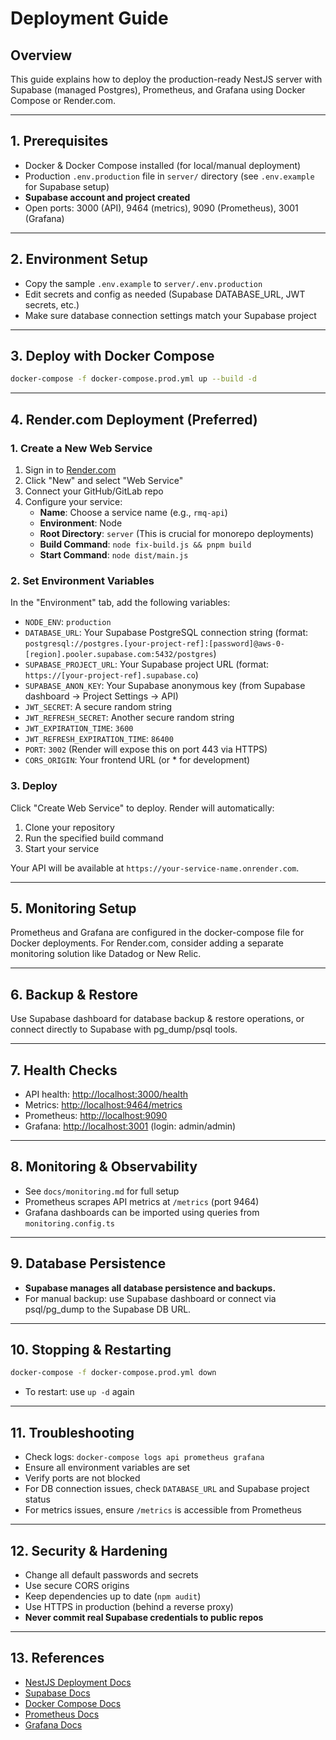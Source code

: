 # Deployment Guide

## Overview
This guide explains how to deploy the production-ready NestJS server with Supabase (managed Postgres), Prometheus, and Grafana using Docker Compose or Render.com.

---

## 1. Prerequisites
- Docker & Docker Compose installed (for local/manual deployment)
- Production `.env.production` file in `server/` directory (see `.env.example` for Supabase setup)
- **Supabase account and project created**
- Open ports: 3000 (API), 9464 (metrics), 9090 (Prometheus), 3001 (Grafana)

---

## 2. Environment Setup
- Copy the sample `.env.example` to `server/.env.production`
- Edit secrets and config as needed (Supabase DATABASE_URL, JWT secrets, etc.)
- Make sure database connection settings match your Supabase project

---

## 3. Deploy with Docker Compose
```bash
docker-compose -f docker-compose.prod.yml up --build -d
```

---

## 4. Render.com Deployment (Preferred)

### 1. Create a New Web Service
1. Sign in to [Render.com](https://render.com/)
2. Click "New" and select "Web Service"
3. Connect your GitHub/GitLab repo
4. Configure your service:
   - **Name**: Choose a service name (e.g., `rmq-api`)
   - **Environment**: Node
   - **Root Directory**: `server` (This is crucial for monorepo deployments)
   - **Build Command**: `node fix-build.js && pnpm build`
   - **Start Command**: `node dist/main.js`

### 2. Set Environment Variables
In the "Environment" tab, add the following variables:
- `NODE_ENV`: `production`
- `DATABASE_URL`: Your Supabase PostgreSQL connection string (format: `postgresql://postgres.[your-project-ref]:[password]@aws-0-[region].pooler.supabase.com:5432/postgres`)
- `SUPABASE_PROJECT_URL`: Your Supabase project URL (format: `https://[your-project-ref].supabase.co`)
- `SUPABASE_ANON_KEY`: Your Supabase anonymous key (from Supabase dashboard → Project Settings → API)
- `JWT_SECRET`: A secure random string
- `JWT_REFRESH_SECRET`: Another secure random string
- `JWT_EXPIRATION_TIME`: `3600`
- `JWT_REFRESH_EXPIRATION_TIME`: `86400`
- `PORT`: `3002` (Render will expose this on port 443 via HTTPS)
- `CORS_ORIGIN`: Your frontend URL (or * for development)

### 3. Deploy
Click "Create Web Service" to deploy. Render will automatically:
1. Clone your repository
2. Run the specified build command
3. Start your service

Your API will be available at `https://your-service-name.onrender.com`.

---

## 5. Monitoring Setup
Prometheus and Grafana are configured in the docker-compose file for Docker deployments. 
For Render.com, consider adding a separate monitoring solution like Datadog or New Relic.

---

## 6. Backup & Restore
Use Supabase dashboard for database backup & restore operations, or connect directly to Supabase with pg_dump/psql tools.

---

## 7. Health Checks
- API health: [http://localhost:3000/health](http://localhost:3000/health)
- Metrics: [http://localhost:9464/metrics](http://localhost:9464/metrics)
- Prometheus: [http://localhost:9090](http://localhost:9090)
- Grafana: [http://localhost:3001](http://localhost:3001) (login: admin/admin)

---

## 8. Monitoring & Observability
- See `docs/monitoring.md` for full setup
- Prometheus scrapes API metrics at `/metrics` (port 9464)
- Grafana dashboards can be imported using queries from `monitoring.config.ts`

---

## 9. Database Persistence
- **Supabase manages all database persistence and backups.**
- For manual backup: use Supabase dashboard or connect via psql/pg_dump to the Supabase DB URL.

---

## 10. Stopping & Restarting
```bash
docker-compose -f docker-compose.prod.yml down
```
- To restart: use `up -d` again

---

## 11. Troubleshooting
- Check logs: `docker-compose logs api prometheus grafana`
- Ensure all environment variables are set
- Verify ports are not blocked
- For DB connection issues, check `DATABASE_URL` and Supabase project status
- For metrics issues, ensure `/metrics` is accessible from Prometheus

---

## 12. Security & Hardening
- Change all default passwords and secrets
- Use secure CORS origins
- Keep dependencies up to date (`npm audit`)
- Use HTTPS in production (behind a reverse proxy)
- **Never commit real Supabase credentials to public repos**

---

## 13. References
- [NestJS Deployment Docs](https://docs.nestjs.com/recipes/deployment)
- [Supabase Docs](https://supabase.com/docs)
- [Docker Compose Docs](https://docs.docker.com/compose/)
- [Prometheus Docs](https://prometheus.io/docs/)
- [Grafana Docs](https://grafana.com/docs/) 